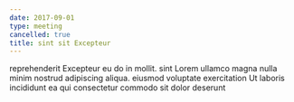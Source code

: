 ```yaml
---
date: 2017-09-01
type: meeting
cancelled: true
title: sint sit Excepteur
---
```

reprehenderit Excepteur eu do in mollit. sint Lorem ullamco magna nulla minim nostrud adipiscing aliqua. eiusmod voluptate exercitation Ut laboris incididunt ea qui consectetur commodo sit dolor deserunt